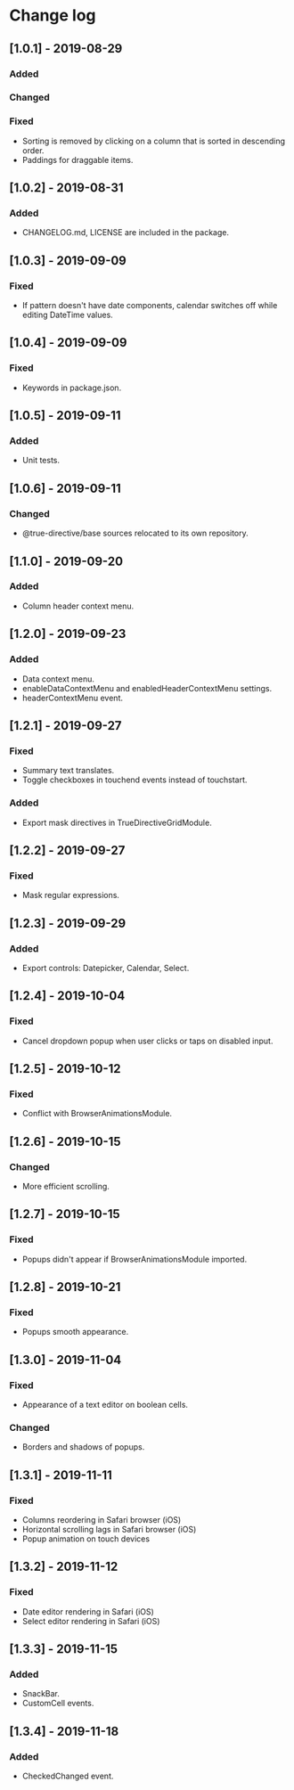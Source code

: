 # Change log


## [1.0.1] - 2019-08-29

### Added

### Changed

### Fixed

- Sorting is removed by clicking on a column that is sorted in descending order.
- Paddings for draggable items.

## [1.0.2] - 2019-08-31

### Added

- CHANGELOG.md, LICENSE are included in the package.

## [1.0.3] - 2019-09-09

### Fixed

- If pattern doesn't have date components, calendar switches off while editing DateTime values.

## [1.0.4] - 2019-09-09

### Fixed

- Keywords in package.json.

## [1.0.5] - 2019-09-11

### Added

- Unit tests.

## [1.0.6] - 2019-09-11

### Changed

- @true-directive/base sources relocated to its own repository.

## [1.1.0] - 2019-09-20

### Added

- Column header context menu.

## [1.2.0] - 2019-09-23

### Added

- Data context menu.
- enableDataContextMenu and enabledHeaderContextMenu settings.
- headerContextMenu event.

## [1.2.1] - 2019-09-27

### Fixed

- Summary text translates.
- Toggle checkboxes in touchend events instead of touchstart.

### Added

- Export mask directives in TrueDirectiveGridModule.

## [1.2.2] - 2019-09-27

### Fixed

- Mask regular expressions.

## [1.2.3] - 2019-09-29

### Added

- Export controls: Datepicker, Calendar, Select.

## [1.2.4] - 2019-10-04

### Fixed

- Cancel dropdown popup when user clicks or taps on disabled input.

## [1.2.5] - 2019-10-12

### Fixed

- Conflict with BrowserAnimationsModule.

## [1.2.6] - 2019-10-15

### Changed

- More efficient scrolling.

## [1.2.7] - 2019-10-15

### Fixed

- Popups didn't appear if BrowserAnimationsModule imported.

## [1.2.8] - 2019-10-21

### Fixed

- Popups smooth appearance.

## [1.3.0] - 2019-11-04

### Fixed

- Appearance of a text editor on boolean cells.

### Changed

- Borders and shadows of popups.

## [1.3.1] - 2019-11-11

### Fixed

- Columns reordering in Safari browser (iOS)
- Horizontal scrolling lags in Safari browser (iOS)
- Popup animation on touch devices

## [1.3.2] - 2019-11-12

### Fixed

- Date editor rendering in Safari (iOS)
- Select editor rendering in Safari (iOS)


## [1.3.3] - 2019-11-15

### Added

- SnackBar.
- CustomCell events.

## [1.3.4] - 2019-11-18

### Added

- CheckedChanged event.
